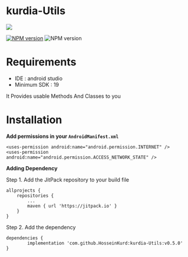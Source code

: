 # kurdia-Utils

[![](https://jitpack.io/v/HosseinKurd/kurdia-Utils.svg)](https://jitpack.io/#HosseinKurd/kurdia-Utils)

[![NPM version](https://img.shields.io/badge/version-0.5.0-brightgreen.svg)](https://github.com/HosseinKurd/kurdia-Utils)
![NPM version](https://img.shields.io/badge/min%20sdk-19-brightgreen.svg)

# Requirements
- IDE : android studio
- Minimum SDK : 19

It Provides usable Methods And Classes to you 

# Installation

**Add permissions in your `AndroidManifest.xml`**

    <uses-permission android:name="android.permission.INTERNET" />
    <uses-permission android:name="android.permission.ACCESS_NETWORK_STATE" />

**Adding Dependency**

Step 1. Add the JitPack repository to your build file

	allprojects {
		repositories {
			...
			maven { url 'https://jitpack.io' }
		}
	}

Step 2. Add the dependency

	dependencies {
	        implementation 'com.github.HosseinKurd:kurdia-Utils:v0.5.0'
	}

